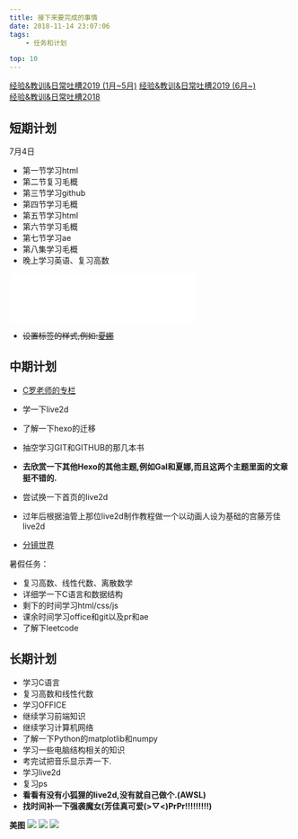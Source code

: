 ```yaml
---
title: 接下来要完成的事情
date: 2018-11-14 23:07:06
tags:
	- 任务和计划

top: 10
---
```

[经验&教训&日常吐槽2019 (1月~5月)](http://lainundalice.com/2019/01/09/%E7%BB%8F%E9%AA%8C%E4%B8%8E%E6%95%99%E8%AE%AD2019/)
[经验&教训&日常吐槽2019 (6月~) ](http://lainundalice.com/2019/06/03/经验与教训2019（6月~）/)  
[经验&教训&日常吐槽2018](http://lainundalice.com/2018/11/22/%E7%BB%8F%E9%AA%8C%E4%B8%8E%E6%95%99%E8%AE%AD2018/)

## 短期计划

7月4日
* 第一节学习html
* 第二节复习毛概
* 第三节学习github
* 第四节学习毛概
* 第五节学习html
* 第六节学习毛概
* 第七节学习ae
* 第八集学习毛概
* 晚上学习英语、复习高数
<iframe frameborder="no" border="0" marginwidth="0" marginheight="0" width=330 height=86 src="//music.163.com/outchain/player?type=2&id=28390036&auto=1&height=66"></iframe>

<!-- more -->

* ~~设置标签的样式,例如:[夏娜](https://blog.shanamaid.top/tags/)~~

## 中期计划
* [C罗老师的专栏](https://zhuanlan.zhihu.com/CRomputer)
* 学一下live2d

* 了解一下hexo的迁移
* 抽空学习GIT和GITHUB的那几本书
* **去欣赏一下其他Hexo的其他主题,例如Gal和夏娜,而且这两个主题里面的文章挺不错的.**
* 尝试换一下首页的live2d
* 过年后根据油管上那位live2d制作教程做一个以动画人设为基础的宫藤芳佳live2d
* [分镜世界](https://www.storyboardworld.com)


暑假任务：
* 复习高数、线性代数、离散数学
* 详细学一下C语言和数据结构
* 剩下的时间学习html/css/js
* 课余时间学习office和git以及pr和ae
* 了解下leetcode

## 长期计划

* 学习C语言
* 复习高数和线性代数
* 学习OFFICE
* 继续学习前端知识
* 继续学习计算机网络
* 了解一下Python的matplotlib和numpy
* 学习一些电脑结构相关的知识
* 考完试把音乐显示弄一下.
* 学习live2d
* 复习ps
* **看看有没有小狐狸的live2d,没有就自己做个.(AWSL)**
* **找时间补一下强袭魔女(芳佳真可爱(>▽<)PrPr!!!!!!!!!)**


**美图**
![](http://lainundalice.oss-cn-beijing.aliyuncs.com/19-1-13/18748444.jpg)
![](https://desk-fd.zol-img.com.cn/t_s960x600c5/g5/M00/02/04/ChMkJlbKyBaILrb8AAi8uO6dmhoAALH9ADZkZQACLzQ969.jpg)
![](https://images6.alphacoders.com/558/thumb-1920-558010.jpg)


